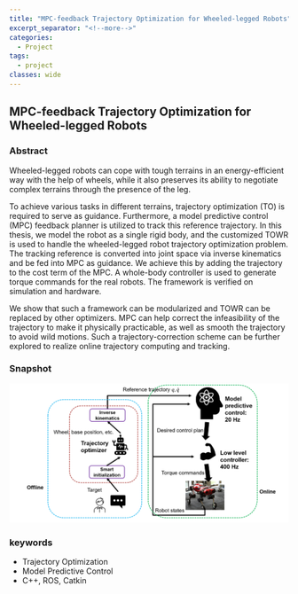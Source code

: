 ```yaml
---
title: "MPC-feedback Trajectory Optimization for Wheeled-legged Robots"
excerpt_separator: "<!--more-->"
categories:
  - Project
tags:
  - project
classes: wide
---
```


## MPC-feedback Trajectory Optimization for Wheeled-legged Robots

### Abstract

Wheeled-legged robots can cope with tough terrains in an energy-efficient way with the help of wheels, while it also preserves its ability to negotiate complex terrains through the presence of the leg.  

To achieve various tasks in different terrains, trajectory optimization (TO) is required to serve as guidance.  Furthermore, a model predictive control (MPC) feedback planner is utilized to track this reference trajectory. In this thesis, we model the robot as a single rigid body, and the customized TOWR is used to handle the wheeled-legged robot trajectory optimization problem.  The tracking reference is converted into joint space via inverse kinematics and be fed into MPC as guidance.  We achieve this by adding the trajectory to the cost term of  the  MPC.  A  whole-body  controller  is  used  to  generate  torque  commands  for the real robots.  The framework is verified on simulation and hardware.  

We show that such a framework can be modularized and TOWR can be replaced by other optimizers.   MPC  can  help  correct  the  infeasibility  of  the  trajectory  to  make  it physically practicable, as well as smooth the trajectory to avoid wild motions.  Such a trajectory-correction scheme can be further explored to realize online trajectory computing and tracking.

### Snapshot

![alt text](../_docs/images/2020-10-30-semester-thesis.png)

### keywords

- Trajectory Optimization
- Model Predictive Control
- C++, ROS, Catkin